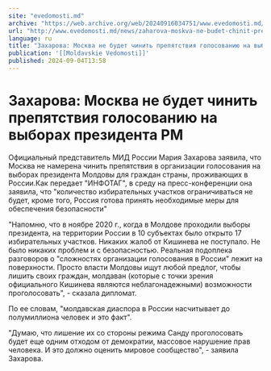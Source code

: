 ```yaml
---
site: "evedomosti.md"
archive: "https://web.archive.org/web/20240916034751/www.evedomosti.md/news/zaharova-moskva-ne-budet-chinit-prepyatstviya-golosovaniyu-n"
url: "http://www.evedomosti.md/news/zaharova-moskva-ne-budet-chinit-prepyatstviya-golosovaniyu-n"
language: ru
title: "Захарова: Москва не будет чинить препятствия голосованию на выборах президента РМ"
publication: '[[Moldavskie Vedomosti]]'
published: 2024-09-04T13:58
---
```


# Захарова: Москва не будет чинить препятствия голосованию на выборах президента РМ

Официальный представитель МИД России Мария Захарова заявила, что Москва не намерена чинить препятствия в организации голосования на выборах президента Молдовы для граждан страны, проживающих в России.Как передает "ИНФОТАГ", в среду на пресс-конференции она заявила, что "количество избирательных участков ограничиваться не будет, кроме того, Россия готова принять необходимые меры для обеспечения безопасности"

"Напомню, что в ноябре 2020 г., когда в Молдове проходили выборы президента, на территории России в 10 субъектах было открыто 17 избирательных участков. Никаких жалоб от Кишинева не поступало. Не было никаких проблем и с безопасностью. Реальная подоплека разговоров о "сложностях организации голосования в России" лежит на поверхности. Просто власти Молдовы ищут любой предлог, чтобы лишить своих граждан, молдаван (которые с точки зрения официального Кишинева являются неблагонадежными) возможности проголосовать", - сказала дипломат.

По ее словам, "молдавская диаспора в России насчитывает до полумиллиона человек и это факт".

"Думаю, что лишение их со стороны режима Санду проголосовать будет еще одним отходом от демократии, массовое нарушение прав человека. И это должно оценить мировое сообщество", - заявила Захарова.
